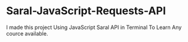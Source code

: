 # Saral-JavaScript-Requests-API
I made this project Using JavaScript Saral API in Terminal To Learn Any cource available.
